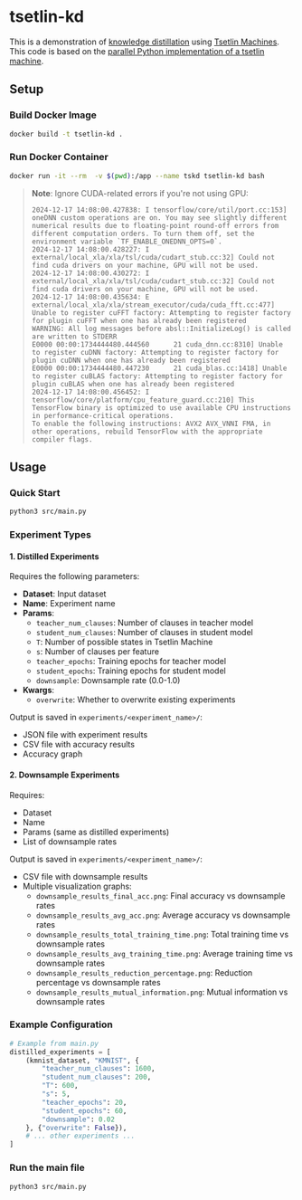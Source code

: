 # tsetlin-kd

This is a demonstration of [knowledge distillation](https://arxiv.org/abs/1503.02531) using [Tsetlin Machines](https://arxiv.org/abs/1804.01508). This code is based on the [parallel Python implementation of a tsetlin machine](https://github.com/cair/pyTsetlinMachineParallel).

## Setup

### Build Docker Image

```bash
docker build -t tsetlin-kd .
```

### Run Docker Container

```bash
docker run -it --rm  -v $(pwd):/app --name tskd tsetlin-kd bash
```

> **Note**: Ignore CUDA-related errors if you're not using GPU:
> ```
> 2024-12-17 14:08:00.427838: I tensorflow/core/util/port.cc:153] oneDNN custom operations are on. You may see slightly different numerical results due to floating-point round-off errors from different computation orders. To turn them off, set the environment variable `TF_ENABLE_ONEDNN_OPTS=0`.
> 2024-12-17 14:08:00.428227: I external/local_xla/xla/tsl/cuda/cudart_stub.cc:32] Could not find cuda drivers on your machine, GPU will not be used.
> 2024-12-17 14:08:00.430272: I external/local_xla/xla/tsl/cuda/cudart_stub.cc:32] Could not find cuda drivers on your machine, GPU will not be used.
> 2024-12-17 14:08:00.435634: E external/local_xla/xla/stream_executor/cuda/cuda_fft.cc:477] Unable to register cuFFT factory: Attempting to register factory for plugin cuFFT when one has already been registered
> WARNING: All log messages before absl::InitializeLog() is called are written to STDERR
> E0000 00:00:1734444480.444560      21 cuda_dnn.cc:8310] Unable to register cuDNN factory: Attempting to register factory for plugin cuDNN when one has already been registered
> E0000 00:00:1734444480.447230      21 cuda_blas.cc:1418] Unable to register cuBLAS factory: Attempting to register factory for plugin cuBLAS when one has already been registered
> 2024-12-17 14:08:00.456452: I tensorflow/core/platform/cpu_feature_guard.cc:210] This TensorFlow binary is optimized to use available CPU instructions in performance-critical operations.
> To enable the following instructions: AVX2 AVX_VNNI FMA, in other operations, rebuild TensorFlow with the appropriate compiler flags.
> ```

## Usage

### Quick Start

```bash
python3 src/main.py
```

### Experiment Types

#### 1. Distilled Experiments
Requires the following parameters:
- **Dataset**: Input dataset
- **Name**: Experiment name
- **Params**:
  - `teacher_num_clauses`: Number of clauses in teacher model
  - `student_num_clauses`: Number of clauses in student model
  - `T`: Number of possible states in Tsetlin Machine
  - `s`: Number of clauses per feature
  - `teacher_epochs`: Training epochs for teacher model
  - `student_epochs`: Training epochs for student model
  - `downsample`: Downsample rate (0.0-1.0)
- **Kwargs**:
  - `overwrite`: Whether to overwrite existing experiments

Output is saved in `experiments/<experiment_name>/`:
- JSON file with experiment results
- CSV file with accuracy results
- Accuracy graph

#### 2. Downsample Experiments
Requires:
- Dataset
- Name
- Params (same as distilled experiments)
- List of downsample rates

Output is saved in `experiments/<experiment_name>/`:
- CSV file with downsample results
- Multiple visualization graphs:
  - `downsample_results_final_acc.png`: Final accuracy vs downsample rates
  - `downsample_results_avg_acc.png`: Average accuracy vs downsample rates
  - `downsample_results_total_training_time.png`: Total training time vs downsample rates
  - `downsample_results_avg_training_time.png`: Average training time vs downsample rates
  - `downsample_results_reduction_percentage.png`: Reduction percentage vs downsample rates
  - `downsample_results_mutual_information.png`: Mutual information vs downsample rates

### Example Configuration
```python
# Example from main.py
distilled_experiments = [
    (kmnist_dataset, "KMNIST", {
        "teacher_num_clauses": 1600,
        "student_num_clauses": 200,
        "T": 600,
        "s": 5,
        "teacher_epochs": 20,
        "student_epochs": 60,
        "downsample": 0.02
    }, {"overwrite": False}),
    # ... other experiments ...
]
```


### Run the main file

```bash
python3 src/main.py
```

